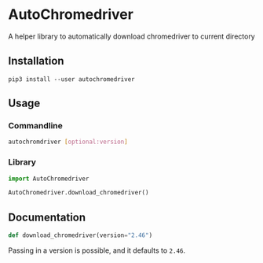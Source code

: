 # AutoChromedriver
A helper library to automatically download chromedriver to current directory

## Installation

```
pip3 install --user autochromedriver
```

## Usage

### Commandline

```bash
autochromdriver [optional:version]
```

### Library
```python
import AutoChromedriver

AutoChromedriver.download_chromedriver()
```

## Documentation
```python
def download_chromedriver(version="2.46")
```
Passing in a version is possible, and it defaults to `2.46`.
